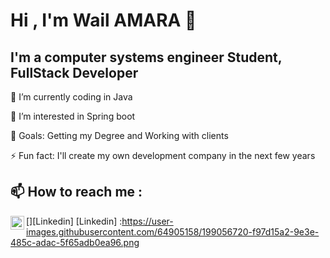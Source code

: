 # Hi , I'm Wail AMARA 👋

## I'm a computer systems engineer Student, FullStack Developer

🌱 I’m currently coding in Java

👀 I’m interested in Spring boot

🥅 Goals: Getting my Degree and Working with clients

⚡ Fun fact:  I'll create my own development company in the next few years

## 📫 How to reach me :


[<img align="left" alt="TheMoroccanMimo | Linkedin" width="22px" src="https://www.linkedin.com/in/wail-amara-9526a9224/" color="white" />][Linkedin]
[Linkedin] :https://user-images.githubusercontent.com/64905158/199056720-f97d15a2-9e3e-485c-adac-5f65adb0ea96.png
